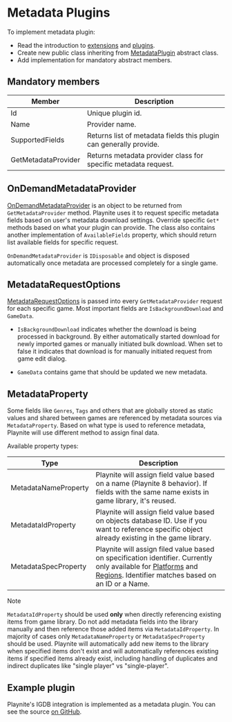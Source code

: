 Metadata Plugins
=====================

To implement metadata plugin:

* Read the introduction to [extensions](intro.md) and [plugins](plugins.md).
* Create new public class inheriting from [MetadataPlugin](xref:Playnite.SDK.Plugins.MetadataPlugin) abstract class.
* Add implementation for mandatory abstract members.

Mandatory members
---------------------

| Member | Description |
| -- | -- |
| Id | Unique plugin id. |
| Name | Provider name. |
| SupportedFields | Returns list of metadata fields this plugin can generally provide. |
| GetMetadataProvider | Returns metadata provider class for specific metadata request. |


OnDemandMetadataProvider
---------------------

[OnDemandMetadataProvider](xref:Playnite.SDK.Plugins.OnDemandMetadataProvider) is an object to be returned from `GetMetadataProvider` method. Playnite uses it to request specific metadata fields based on user's metadata download settings. Override specific `Get*` methods based on what your plugin can provide. The class also contains another implementation of `AvailableFields` property, which should return list available fields for specific request.

`OnDemandMetadataProvider` is `IDisposable` and object is disposed automatically once metadata are processed completely for a single game.

MetadataRequestOptions
---------------------
[MetadataRequestOptions](xref:Playnite.SDK.Plugins.MetadataRequestOptions) is passed into every `GetMetadataProvider` request for each specific game. Most important fields are `IsBackgroundDownload` and `GameData`.

- `IsBackgroundDownload` indicates whether the download is being processed in background. By either automatically started download for newly imported games or manually initiated bulk download. When set to false it indicates that download is for manually initiated request from game edit dialog.

- `GameData` contains game that should be updated we new metadata.

MetadataProperty
---------------------

Some fields like `Genres`, `Tags` and others that are globally stored as static values and shared between games are referenced by metadata sources via `MetadataProperty`. Based on what type is used to reference metadata, Playnite will use different method to assign final data.

Available property types:

| Type | Description |
| --- | --- |
| MetadataNameProperty | Playnite will assign field value based on a name (Playnite 8 behavior). If fields with the same name exists in game library, it's reused. |
| MetadataIdProperty | Playnite will assign field value based on objects database ID. Use if you want to reference specific object already existing in the game library. |
| MetadataSpecProperty | Playnite will assign filed value based on specification identifier. Currently only available for [Platforms](https://github.com/JosefNemec/Playnite/blob/devel/source/Playnite/Emulation/Platforms.yaml) and [Regions](https://github.com/JosefNemec/Playnite/blob/devel/source/Playnite/Emulation/Regions.yaml). Identifier matches based on an ID or a Name. |

> [!NOTE]
> `MetadataIdProperty` should be used **only** when directly referencing existing items from game library. Do not add metadata fields into the library manually and then reference those added items via `MetadataIdProperty`. In majority of cases only `MetadataNameProperty` or `MetadataSpecProperty` should be used. Playnite will automatically add new items to the library when specified items don't exist and will automatically references existing items if specified items already exist, including handling of duplicates and indirect duplicates like "single player" vs "single-player".

Example plugin
---------------------

Playnite's IGDB integration is implemented as a metadata plugin. You can see the source [on GitHub](https://github.com/JosefNemec/PlayniteExtensions/tree/master/source/Metadata).